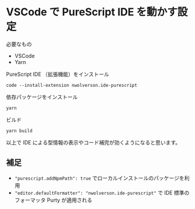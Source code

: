 # VSCode で PureScript IDE を動かす設定

必要なもの

- VSCode
- Yarn

PureScript IDE （拡張機能）をインストール

```
code --install-extension nwolverson.ide-purescript
```

依存パッケージをインストール

```
yarn
```

ビルド

```
yarn build
```

以上で IDE による型情報の表示やコード補完が効くようになると思います。

## 補足

- `"purescript.addNpmPath": true` でローカルインストールのパッケージを利用
- `"editor.defaultFormatter": "nwolverson.ide-purescript"` で IDE 標準のフォーマッタ Purty が適用される
